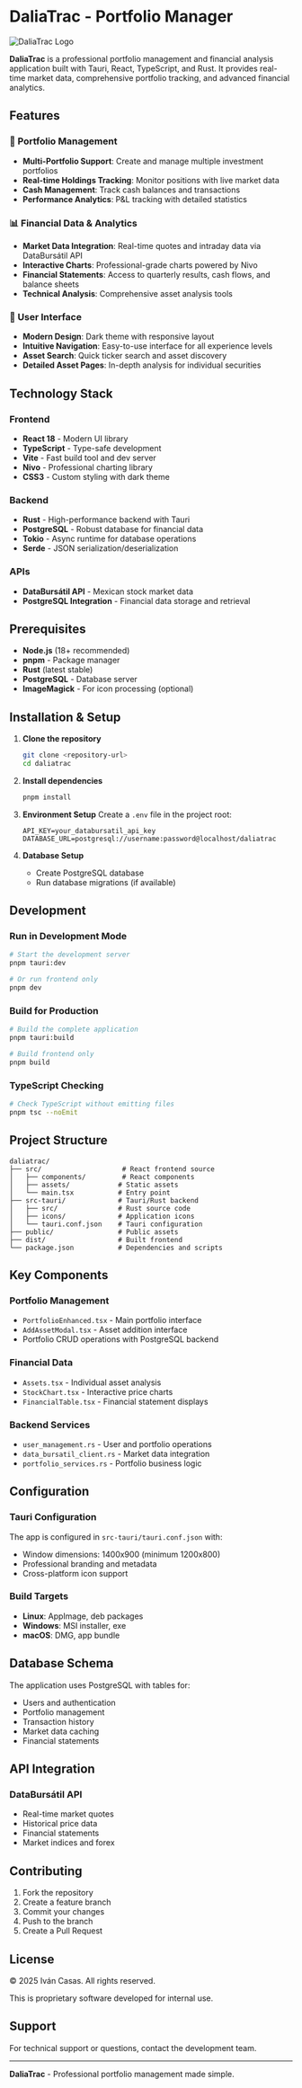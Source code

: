 # DaliaTrac - Portfolio Manager

![DaliaTrac Logo](src-tauri/icons/icon.png)

**DaliaTrac** is a professional portfolio management and financial analysis application built with Tauri, React, TypeScript, and Rust. It provides real-time market data, comprehensive portfolio tracking, and advanced financial analytics.

## Features

### 🏦 Portfolio Management
- **Multi-Portfolio Support**: Create and manage multiple investment portfolios
- **Real-time Holdings Tracking**: Monitor positions with live market data
- **Cash Management**: Track cash balances and transactions
- **Performance Analytics**: P&L tracking with detailed statistics

### 📊 Financial Data & Analytics
- **Market Data Integration**: Real-time quotes and intraday data via DataBursátil API
- **Interactive Charts**: Professional-grade charts powered by Nivo
- **Financial Statements**: Access to quarterly results, cash flows, and balance sheets
- **Technical Analysis**: Comprehensive asset analysis tools

### 🎯 User Interface
- **Modern Design**: Dark theme with responsive layout
- **Intuitive Navigation**: Easy-to-use interface for all experience levels
- **Asset Search**: Quick ticker search and asset discovery
- **Detailed Asset Pages**: In-depth analysis for individual securities

## Technology Stack

### Frontend
- **React 18** - Modern UI library
- **TypeScript** - Type-safe development
- **Vite** - Fast build tool and dev server
- **Nivo** - Professional charting library
- **CSS3** - Custom styling with dark theme

### Backend
- **Rust** - High-performance backend with Tauri
- **PostgreSQL** - Robust database for financial data
- **Tokio** - Async runtime for database operations
- **Serde** - JSON serialization/deserialization

### APIs
- **DataBursátil API** - Mexican stock market data
- **PostgreSQL Integration** - Financial data storage and retrieval

## Prerequisites

- **Node.js** (18+ recommended)
- **pnpm** - Package manager
- **Rust** (latest stable)
- **PostgreSQL** - Database server
- **ImageMagick** - For icon processing (optional)

## Installation & Setup

1. **Clone the repository**
   ```bash
   git clone <repository-url>
   cd daliatrac
   ```

2. **Install dependencies**
   ```bash
   pnpm install
   ```

3. **Environment Setup**
   Create a `.env` file in the project root:
   ```env
   API_KEY=your_databursatil_api_key
   DATABASE_URL=postgresql://username:password@localhost/daliatrac
   ```

4. **Database Setup**
   - Create PostgreSQL database
   - Run database migrations (if available)

## Development

### Run in Development Mode
```bash
# Start the development server
pnpm tauri:dev

# Or run frontend only
pnpm dev
```

### Build for Production
```bash
# Build the complete application
pnpm tauri:build

# Build frontend only
pnpm build
```

### TypeScript Checking
```bash
# Check TypeScript without emitting files
pnpm tsc --noEmit
```

## Project Structure

```
daliatrac/
├── src/                    # React frontend source
│   ├── components/         # React components
│   ├── assets/            # Static assets
│   └── main.tsx           # Entry point
├── src-tauri/             # Tauri/Rust backend
│   ├── src/               # Rust source code
│   ├── icons/             # Application icons
│   └── tauri.conf.json    # Tauri configuration
├── public/                # Public assets
├── dist/                  # Built frontend
└── package.json           # Dependencies and scripts
```

## Key Components

### Portfolio Management
- `PortfolioEnhanced.tsx` - Main portfolio interface
- `AddAssetModal.tsx` - Asset addition interface
- Portfolio CRUD operations with PostgreSQL backend

### Financial Data
- `Assets.tsx` - Individual asset analysis
- `StockChart.tsx` - Interactive price charts
- `FinancialTable.tsx` - Financial statement displays

### Backend Services
- `user_management.rs` - User and portfolio operations
- `data_bursatil_client.rs` - Market data integration
- `portfolio_services.rs` - Portfolio business logic

## Configuration

### Tauri Configuration
The app is configured in `src-tauri/tauri.conf.json` with:
- Window dimensions: 1400x900 (minimum 1200x800)
- Professional branding and metadata
- Cross-platform icon support

### Build Targets
- **Linux**: AppImage, deb packages
- **Windows**: MSI installer, exe
- **macOS**: DMG, app bundle

## Database Schema

The application uses PostgreSQL with tables for:
- Users and authentication
- Portfolio management
- Transaction history
- Market data caching
- Financial statements

## API Integration

### DataBursátil API
- Real-time market quotes
- Historical price data
- Financial statements
- Market indices and forex

## Contributing

1. Fork the repository
2. Create a feature branch
3. Commit your changes
4. Push to the branch
5. Create a Pull Request

## License

© 2025 Iván Casas. All rights reserved.

This is proprietary software developed for internal use.

## Support

For technical support or questions, contact the development team.

---

**DaliaTrac** - Professional portfolio management made simple.
